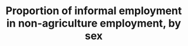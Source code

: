 ---
title: 'Proportion  of  informal  employment  in  non-agriculture  employment,  by  sex'
permalink: /8-3-1/
sdg_goal: 8
layout: indicator
indicator: 8.3.1
indicator_variable: null
graph: null
graph_type_description: 2005  and  perhaps  earlier;  May  be  added  to  May  2017  CPS
graph_status_notes: assigned
variable_description: null
variable_notes: null
un_designated_tier: '2'
un_custodial_agency: ILO
target_id: '8.3'
has_metadata: true
rationale_interpretation: >-
  This  is  considered  an  important  indicator  regarding  the  quality  of  employment  in  an  economy,  and  is  relevant  to  developing  and  developed  countries  alike.  A  decreasing  share  of  informal  employment  indicates  progress  as  regards  the  proportion  of  persons  employed  that  generally  lack  basic  social  or  legal  protections  or  employment  benefits,  whether  they  work  in  the  formal  sector,  informal  sector,  or  households.
goal_meta_link: 'http://unstats.un.org/sdgs/files/metadata-compilation/Metadata-Goal-8.pdf'
goal_meta_link_page: 5
indicator_name: 'Proportion  of  informal  employment  in  non-agriculture  employment,  by  sex'
target: >-
  Promote  development-oriented  policies  that  support  productive  activities,  decent  job  creation,  entrepreneurship,  creativity  and  innovation,  and  encourage  the  formalization  and  growth  of  micro-,  small-  and  medium-sized  enterprises,
source_title: null
source_notes: null
published: true
date_metadata_updated: '2017-10-20'  
indicator_definition: >-
  The  share  of  informal  employment  in  total  non-agriculture  employment  refers  to  employment  in  informal  jobs  expressed  as  a  percentage  of  total  non-agriculture  employment.  Informal  employment  comprises  persons  who  in  their  main
comments_and_limitations: >-
  The  USG  SDG  8  subgroup  has  not  yet  identified  a  data  source  for  this  indicator.  US  data  for  this  indicator  have  been  collected  in  the  past(such  as  in  special  supplements  to  the  Current  Population  Survey  on  contingent  and  alternative  employment  arrangements)  and  published  by  the  Bureau  of  Labor  Statistics,  the  data  are  not  regularly  available.  The  data  were  last  published  in  2005;  a  release  date  for  the  May  2017  supplement  findings  has  not  yet  been  set.
---